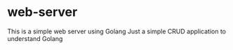 # web-server
This is a simple web server using Golang
Just a simple CRUD application to understand Golang

